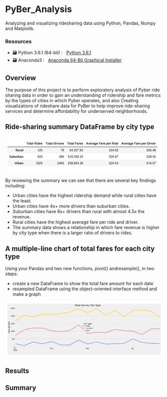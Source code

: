 # PyBer_Analysis
Analyzing and visualizing ridesharing data using Python, Pandas, Numpy and Matplolib.

### Resources

  - :card_file_box: Python 3.6.1 (64-bit) : &#160;  [Python 3.6.1](https://www.python.org/downloads/windows/)
  - :card_file_box: Anaconda3 : &#160;  [Anaconda 64-Bit Graphical Installer](https://www.anaconda.com/products/distribution)<br/>

## Overview

The purpose of this project is to perform exploratory analysis of Pyber ride sharing data in order to gain an understanding of ridership and fare metrics by the types of cities in which Pyber operates, and also Creating visualizations of rideshare data for PyBer to help improve ride-sharing services and determine affordability for underserved neighborhoods.
<br/>

## Ride-sharing summary DataFrame by city type


  ![02.png](images/02.png)
 
By reviewing the summary we can see that there are several key findings including:
  - Urban cities have the highest ridership demand while rural cities have the least.
  - Urban cities have 4x+ more drivers than suburban cities.
  - Suburban cities have 6x+ drivers than rural with almost 4.5x the revenue.
  - Rural cities have the highest average fare per ride and driver.
  - The summary data shows a relationship in which fare revenue is higher by city type when there is a larger ratio of drivers to rides.

   
   
## A multiple-line chart of total fares for each city type
Using your Pandas and two new functions, pivot() andresample(), in two steps:
  - create a new DataFrame to show the total fare amount for each date
  - resampled DataFrame using the object-oriented interface method and make a graph

![04.png](images/04.png)


  
   
## 
## Results

## Summary
